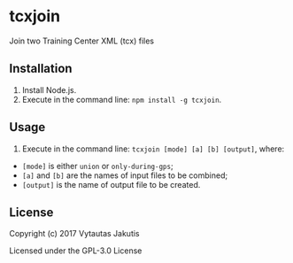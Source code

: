 # tcxjoin

Join two Training Center XML (tcx) files

## Installation

1. Install Node.js.
2. Execute in the command line: `npm install -g tcxjoin`.

## Usage

1. Execute in the command line: `tcxjoin [mode] [a] [b] [output]`, where:
  * `[mode]` is either `union` or `only-during-gps`;
  * `[a]` and `[b]` are the names of input files to be combined;
  * `[output]` is the name of output file to be created.

## License

Copyright (c) 2017 Vytautas Jakutis

Licensed under the GPL-3.0 License
